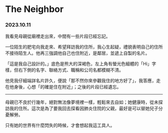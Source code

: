 # The Neighbor

### 2023.10.11

我看見母親從廟裡走出來，中間有一些片段已經忘記。

一位陌生的肥宅向我走來、希望拜訪我的住所，我心生起疑，禮貌表明自己的住所不接待陌生人。他再三強調他自己也住附近，是鄰居，並遞上自製的名片。

「這是我自己設計的。」底色是熊大的深褐色，左上角有螢光色細體的「Hi」字樣，但右下側的名字、聯絡方式、職稱和公司名都模糊不清。

他見我仔細端詳名片許久，便說「那不然你來參觀我住的地方好了」，我答應，走在他身後，心想「的確是住在附近」；之後的片段已經遺忘。

---

母親已不良於行幾年，絕對無法像夢境裡一樣，輕鬆來去自如；她健康時，從未探訪我的住所。這次是為了要我回去探看因肺炎住院的父親，最好是可以替她兒子分憂解勞。

只有她的世界有什麼閃失的時候，才會想起我這工具人。


